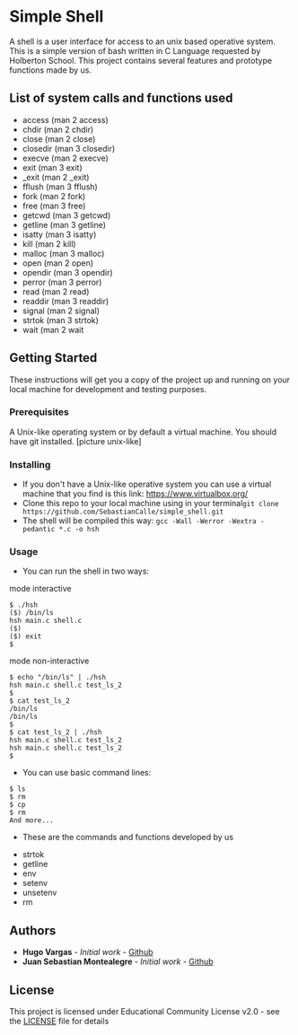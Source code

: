 # Simple Shell

A shell is a user interface for access to an unix based operative system. This is a simple version of bash written in C Language requested by Holberton School. This project contains several features and prototype functions made by us.

## List of system calls and functions used
* access (man 2 access)
* chdir (man 2 chdir)
* close (man 2 close)
* closedir (man 3 closedir)
* execve (man 2 execve)
* exit (man 3 exit)
* _exit (man 2 _exit)
* fflush (man 3 fflush)
* fork (man 2 fork)
* free (man 3 free)
* getcwd (man 3 getcwd)
* getline (man 3 getline)
* isatty (man 3 isatty)
* kill (man 2 kill)
* malloc (man 3 malloc)
* open (man 2 open)
* opendir (man 3 opendir)
* perror (man 3 perror)
* read (man 2 read)
* readdir (man 3 readdir)
* signal (man 2 signal)
* strtok (man 3 strtok)
* wait (man 2 wait

## Getting Started

These instructions will get you a copy of the project up and running on your local machine for development and testing purposes. 

### Prerequisites

A Unix-like operating system or by default a virtual machine. You should have git installed.
[picture unix-like]

### Installing

- If you don't have a Unix-like operative system you can use a virtual machine that you find is this link: https://www.virtualbox.org/
- Clone this repo to your local machine using in your terminal`git clone https://github.com/SebastianCalle/simple_shell.git`
- The shell will be compiled this way: ```gcc -Wall -Werror -Wextra -pedantic *.c -o hsh```

### Usage

- You can run the shell in two ways:

mode interactive
```shell
$ ./hsh
($) /bin/ls
hsh main.c shell.c
($)
($) exit
$
```
mode non-interactive
```shell
$ echo "/bin/ls" | ./hsh
hsh main.c shell.c test_ls_2
$
$ cat test_ls_2
/bin/ls
/bin/ls
$
$ cat test_ls_2 | ./hsh
hsh main.c shell.c test_ls_2
hsh main.c shell.c test_ls_2
$
```
- You can use basic command lines: 

```shell
$ ls
$ rm
$ cp
$ rm
And more...
```

- These are the commands and functions developed by us

* strtok
* getline 
* env
* setenv
* unsetenv
* rm

## Authors

* **Hugo Vargas** - *Initial work* - [Github](https://github.com/vargas88hugo)
* **Juan Sebastian Montealegre** - *Initial work* - [Github](https://github.com/SebastianCalle)

## License

This project is licensed under Educational Community License v2.0 - see the [LICENSE](https://opensource.org/licenses/ECL-2.0) file for details
